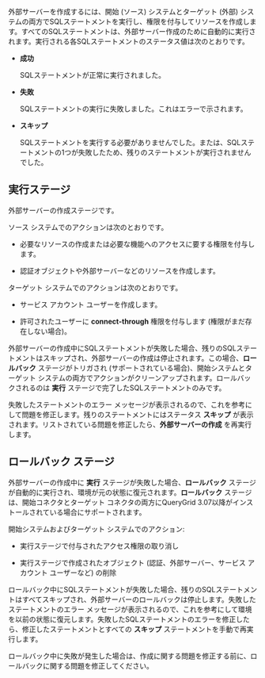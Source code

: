 外部サーバーを作成するには、開始 (ソース) システムとターゲット (外部) システムの両方でSQLステートメントを実行し、権限を付与してリソースを作成します。すべてのSQLステートメントは、外部サーバー作成のために自動的に実行されます。実行される各SQLステートメントのステータス値は次のとおりです。

-   **成功**

    SQLステートメントが正常に実行されました。


-   **失敗**

     SQLステートメントの実行に失敗しました。これはエラーで示されます。


-   **スキップ**

    SQLステートメントを実行する必要がありませんでした。または、SQLステートメントの1つが失敗したため、残りのステートメントが実行されませんでした。


## 実行ステージ


外部サーバーの作成ステージです。

ソース システムでのアクションは次のとおりです。

-   必要なリソースの作成または必要な機能へのアクセスに要する権限を付与します。


-   認証オブジェクトや外部サーバーなどのリソースを作成します。


ターゲット システムでのアクションは次のとおりです。

-   サービス アカウント ユーザーを作成します。


-   許可されたユーザーに **connect-through** 権限を付与します (権限がまだ存在しない場合)。


外部サーバーの作成中にSQLステートメントが失敗した場合、残りのSQLステートメントはスキップされ、外部サーバーの作成は停止されます。この場合、**ロールバック** ステージがトリガされ (サポートされている場合)、開始システムとターゲット システムの両方でアクションがクリーンアップされます。ロールバックされるのは **実行** ステージで完了したSQLステートメントのみです。

失敗したステートメントのエラー メッセージが表示されるので、これを参考にして問題を修正します。残りのステートメントにはステータス **スキップ** が表示されます。リストされている問題を修正したら、**外部サーバーの作成** を再実行します。

## ロールバック ステージ


外部サーバーの作成中に **実行** ステージが失敗した場合、**ロールバック** ステージが自動的に実行され、環境が元の状態に復元されます。**ロールバック** ステージは、開始コネクタとターゲット コネクタの両方にQueryGrid 3.07以降がインストールされている場合にサポートされます。

開始システムおよびターゲット システムでのアクション:

-   実行ステージで付与されたアクセス権限の取り消し


-   実行ステージで作成されたオブジェクト (認証、外部サーバー、サービス アカウント ユーザーなど) の削除


ロールバック中にSQLステートメントが失敗した場合、残りのSQLステートメントはすべてスキップされ、外部サーバーのロールバックは停止します。失敗したステートメントのエラー メッセージが表示されるので、これを参考にして環境を以前の状態に復元します。失敗したSQLステートメントのエラーを修正したら、修正したステートメントとすべての **スキップ** ステートメントを手動で再実行します。

ロールバック中に失敗が発生した場合は、作成に関する問題を修正する前に、ロールバックに関する問題を修正してください。

